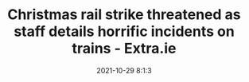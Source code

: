 ---
"title": "Christmas rail strike threatened as staff details horrific incidents on trains - Extra.ie"
"date": "2021-10-29 8:1:3"
"feed_name": "GOOGLENEWSINDUSTRIAL"
"feed_website": "https://news.google.com/search?q=industrial%2Bincident&hl=en-US&gl=US&ceid=US:en"
"feed_rss": "https://news.google.com/rss/search?q=industrial%2Bincident&hl=en-US&gl=US&ceid=US:en"
"link": "https://extra.ie/2021/10/29/news/irish-news/christmas-rail-strike"
"source": "{'href': 'https://extra.ie', 'title': 'Extra.ie'}"
"file": "_posts/2021-1-1-f5cb724fabd68b57f931b902e3ef86ca19e0940c.md"
"accident": "1"
"drilling": "1"
"dead": "0"
"injured": "0"
"arrested": "0"
"place": "unknown place"
"where": "unknown site"
"causes": "unknown"
"place_uri": "unknown place"
---